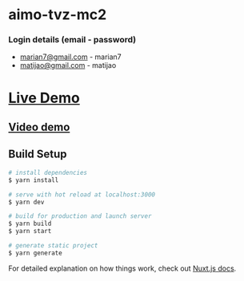 # aimo-tvz-mc2

### Login details (email - password)
- marian7@gmail.com - marian7
- matijao@gmail.com - matijao

# [Live Demo](https://aimo.vercel.app/)
## [Video demo](https://drive.google.com/file/d/1ITTM1MtM4C6A6bD3ynGGoectzaLLFwp6/view)

## Build Setup

```bash
# install dependencies
$ yarn install

# serve with hot reload at localhost:3000
$ yarn dev

# build for production and launch server
$ yarn build
$ yarn start

# generate static project
$ yarn generate
```

For detailed explanation on how things work, check out [Nuxt.js docs](https://nuxtjs.org).

